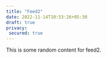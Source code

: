 ```yaml
---
title: "Feed2"
date: 2022-11-14T10:53:26+05:30
draft: true
privacy:
 secured: true
---
```



This is some random content for feed2.